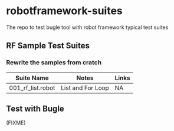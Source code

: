 # robotframework-suites
The repo to test bugle tool with robot framework typical test suites

## RF Sample Test Suites


### Rewrite the samples from cratch

| Suite Name | Notes | Links|
|---|---|---|
|  001\_rf\_list.robot | List and For Loop   | NA  | 
    



## Test with Bugle

(FIXME)
